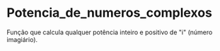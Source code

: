 # Potencia_de_numeros_complexos

Função que calcula qualquer potência inteiro e positivo de "i" (número imagiário).
